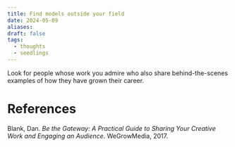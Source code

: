 ```yaml
---
title: Find models outside your field
date: 2024-05-09
aliases: 
draft: false
tags:
  - thoughts
  - seedlings
---
```

Look for people whose work you admire who also share behind-the-scenes examples of how they have grown their career.

# References

Blank, Dan. _Be the Gateway: A Practical Guide to Sharing Your Creative Work and Engaging an Audience_. WeGrowMedia, 2017.